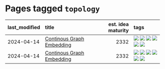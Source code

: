 # Pages tagged `topology`

|last_modified|title|est. idea maturity|tags
|:---|:---|---:|:---|
|2024-04-14|[Continous Graph Embedding](../semantic_space_geometry.md)|2332|[![](https://img.shields.io/badge/tag-differential_geometry-87ec15)](../tags/differential_geometry.md) [![](https://img.shields.io/badge/tag-experimental-77485f)](../tags/experimental.md) [![](https://img.shields.io/badge/tag-gnn-3ed1c7)](../tags/gnn.md) [![](https://img.shields.io/badge/tag-ricci_tensor-57146)](../tags/ricci_tensor.md) [![](https://img.shields.io/badge/tag-riemannian_geometry-4b28a8)](../tags/riemannian_geometry.md) [![](https://img.shields.io/badge/tag-topology-795a7e)](../tags/topology.md)|
|2024-04-14|[Continous Graph Embedding](../continuous_graph_embedding.md)|2332|[![](https://img.shields.io/badge/tag-differential_geometry-87ec15)](../tags/differential_geometry.md) [![](https://img.shields.io/badge/tag-experimental-77485f)](../tags/experimental.md) [![](https://img.shields.io/badge/tag-gnn-3ed1c7)](../tags/gnn.md) [![](https://img.shields.io/badge/tag-ricci_tensor-57146)](../tags/ricci_tensor.md) [![](https://img.shields.io/badge/tag-riemannian_geometry-4b28a8)](../tags/riemannian_geometry.md) [![](https://img.shields.io/badge/tag-topology-795a7e)](../tags/topology.md)|
